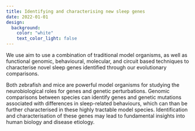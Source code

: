 ```yaml
---
title: Identifying and characterising new sleep genes
date: 2022-01-01
design:
  background:
    color: "white"
    text_color_light: false
---
```


We use aim to use a combination of  traditional model organisms, as well as functional genomic, behavioural, molecular, and circuit based techniques to characterise novel sleep genes identified through our evolutionary comparisons.
<!--more-->

Both zebrafish and mice are powerful model organisms for studying the neurobiological roles for genes and genetic perturbations. Genomic comparisons between species can identify genes and genetic mutations associated with differences in sleep-related behaviours, which can than be further characterised in these highly tractable model species. Identification and characterisation of these genes may lead to fundamental insights into human biology and disease etiology.